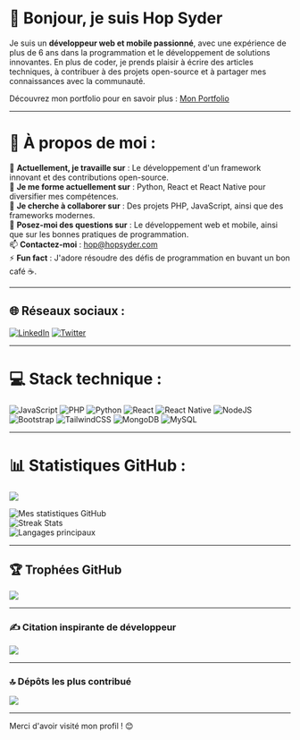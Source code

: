 # 👋 Bonjour, je suis Hop Syder

Je suis un **développeur web et mobile passionné**, avec une expérience de plus de 6 ans dans la programmation et le développement de solutions innovantes. En plus de coder, je prends plaisir à écrire des articles techniques, à contribuer à des projets open-source et à partager mes connaissances avec la communauté.

Découvrez mon portfolio pour en savoir plus : [Mon Portfolio](https://hopsyder.com)

---

# 💫 À propos de moi :

🔭 **Actuellement, je travaille sur** : Le développement d'un framework innovant et des contributions open-source.<br>
🌱 **Je me forme actuellement sur** : Python, React et React Native pour diversifier mes compétences.<br>
👯 **Je cherche à collaborer sur** : Des projets PHP, JavaScript, ainsi que des frameworks modernes.<br>
💬 **Posez-moi des questions sur** : Le développement web et mobile, ainsi que sur les bonnes pratiques de programmation.<br>
📫 **Contactez-moi** : hop@hopsyder.com<br>
⚡ **Fun fact** : J'adore résoudre des défis de programmation en buvant un bon café ☕.

---

## 🌐 Réseaux sociaux :

[![LinkedIn](https://img.shields.io/badge/LinkedIn-%230077B5.svg?logo=linkedin&logoColor=white)](https://linkedin.com/in/hopsyder)
[![Twitter](https://img.shields.io/badge/Twitter-%231DA1F2.svg?logo=twitter&logoColor=white)](https://twitter.com/hopsyder)

---

# 💻 Stack technique :

![JavaScript](https://img.shields.io/badge/javascript-%23323330.svg?style=for-the-badge&logo=javascript&logoColor=%23F7DF1E)
![PHP](https://img.shields.io/badge/php-%23777BB4.svg?style=for-the-badge&logo=php&logoColor=white)
![Python](https://img.shields.io/badge/python-3670A0?style=for-the-badge&logo=python&logoColor=ffdd54)
![React](https://img.shields.io/badge/react-%2320232a.svg?style=for-the-badge&logo=react&logoColor=%2361DAFB)
![React Native](https://img.shields.io/badge/react_native-%2320232a.svg?style=for-the-badge&logo=react&logoColor=%2361DAFB)
![NodeJS](https://img.shields.io/badge/node.js-6DA55F?style=for-the-badge&logo=node.js&logoColor=white)
![Bootstrap](https://img.shields.io/badge/bootstrap-%238511FA.svg?style=for-the-badge&logo=bootstrap&logoColor=white)
![TailwindCSS](https://img.shields.io/badge/tailwindcss-%2338B2AC.svg?style=for-the-badge&logo=tailwind-css&logoColor=white)
![MongoDB](https://img.shields.io/badge/MongoDB-%234ea94b.svg?style=for-the-badge&logo=mongodb&logoColor=white)
![MySQL](https://img.shields.io/badge/mysql-4479A1.svg?style=for-the-badge&logo=mysql&logoColor=white)

---

# 📊 Statistiques GitHub :

![](https://komarev.com/ghpvc/?username=Hop-Syder&color=dc143c)

![Mes statistiques GitHub](https://github-readme-stats.vercel.app/api?username=Hop-Syder&theme=dark&hide_border=false&include_all_commits=true&count_private=true)<br/>
![Streak Stats](https://github-readme-streak-stats.herokuapp.com/?user=Hop-Syder&theme=dark&hide_border=false)<br/>
![Langages principaux](https://github-readme-stats.vercel.app/api/top-langs/?username=Hop-Syder&theme=dark&hide_border=false&include_all_commits=true&count_private=true&layout=compact)

---

## 🏆 Trophées GitHub

![](https://github-profile-trophy.vercel.app/?username=Hop-Syder&theme=radical&no-frame=false&no-bg=true&margin-w=4)

---

### ✍️ Citation inspirante de développeur

![](https://quotes-github-readme.vercel.app/api?type=horizontal&theme=radical)

---

### 🔝 Dépôts les plus contribué

![](https://github-contributor-stats.vercel.app/api?username=Hop-Syder&limit=5&theme=dark&combine_all_yearly_contributions=true)

---

Merci d'avoir visité mon profil ! 😊
